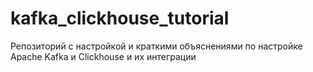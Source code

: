 # kafka_clickhouse_tutorial
Репозиторий с настройкой и краткими объяснениями по настройке Apache Kafka и Clickhouse и их интеграции
